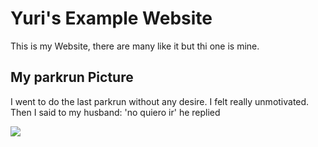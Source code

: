 # Yuri's Example Website

This is my Website, there are many like it but thi one is mine. 

## My parkrun Picture

I went to do the last parkrun without any desire. I felt really unmotivated. Then I said to my husband: 'no quiero ir' 
he replied 




![](https://images.parkrun.com/blogs.dir/58/files/2021/09/241747542_4679850248716576_1246478689188839158_n.jpg)